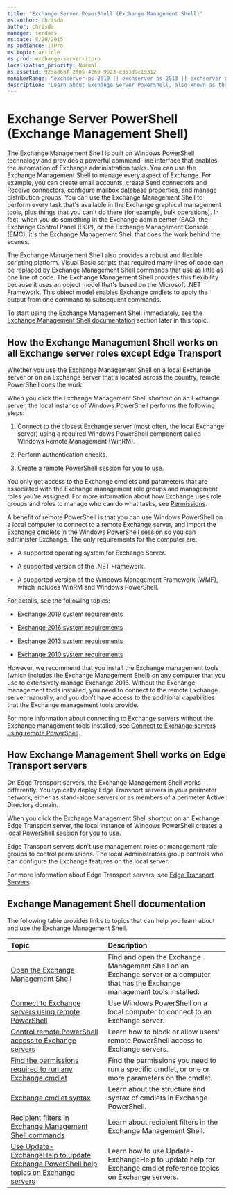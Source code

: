 ```yaml
---
title: "Exchange Server PowerShell (Exchange Management Shell)"
ms.author: chrisda
author: chrisda
manager: serdars
ms.date: 8/20/2015
ms.audience: ITPro
ms.topic: article
ms.prod: exchange-server-itpro
localization_priority: Normal
ms.assetid: 925ad66f-2f05-4269-9923-c353d9c19312
monikerRange: "exchserver-ps-2010 || exchserver-ps-2013 || exchserver-ps-2016 || exchserver-ps-2019"
description: "Learn about Exchange Server PowerShell, also known as the Exchange Management Shell. This topic describes how PowerShell works on Exchange servers, and provides links to other topics that can help you learn how to use the Exchange Management Shell."
---
```


# Exchange Server PowerShell (Exchange Management Shell)

The Exchange Management Shell is built on Windows PowerShell technology and provides a powerful command-line interface that enables the automation of Exchange administration tasks. You can use the Exchange Management Shell to manage every aspect of Exchange. For example, you can create email accounts, create Send connectors and Receive connectors, configure mailbox database properties, and manage distribution groups. You can use the Exchange Management Shell to perform every task that's available in the Exchange graphical management tools, plus things that you can't do there (for example, bulk operations). In fact, when you do something in the Exchange admin center (EAC), the Exchange Control Panel (ECP), or the Exchange Management Console (EMC), it's the Exchange Management Shell that does the work behind the scenes.

The Exchange Management Shell also provides a robust and flexible scripting platform. Visual Basic scripts that required many lines of code can be replaced by Exchange Management Shell commands that use as little as one line of code. The Exchange Management Shell provides this flexibility because it uses an object model that's based on the Microsoft .NET Framework. This object model enables Exchange cmdlets to apply the output from one command to subsequent commands.

To start using the Exchange Management Shell immediately, see the [Exchange Management Shell documentation](#exchange-management-shell-documentation) section later in this topic.

## How the Exchange Management Shell works on all Exchange server roles except Edge Transport

Whether you use the Exchange Management Shell on a local Exchange server or on an Exchange server that's located across the country, remote PowerShell does the work.

When you click the Exchange Management Shell shortcut on an Exchange server, the local instance of Windows PowerShell performs the following steps:

1. Connect to the closest Exchange server (most often, the local Exchange server) using a required Windows PowerShell component called Windows Remote Management (WinRM).

2. Perform authentication checks.

3. Create a remote PowerShell session for you to use.

You only get access to the Exchange cmdlets and parameters that are associated with the Exchange management role groups and management roles you're assigned. For more information about how Exchange uses role groups and roles to manage who can do what tasks, see [Permissions](https://technet.microsoft.com/library/d8dd605e-0af1-4e18-9ce6-e51d04e161ba.aspx).

A benefit of remote PowerShell is that you can use Windows PowerShell on a local computer to connect to a remote Exchange server, and import the Exchange cmdlets in the Windows PowerShell session so you can administer Exchange. The only requirements for the computer are:

- A supported operating system for Exchange Server.

- A supported version of the .NET Framework.

- A supported version of the Windows Management Framework (WMF), which includes WinRM and Windows PowerShell.

For details, see the following topics:

- [Exchange 2019 system requirements](https://docs.microsoft.com/Exchange/plan-and-deploy/system-requirements?view=exchserver-2019)

- [Exchange 2016 system requirements](https://docs.microsoft.com/Exchange/plan-and-deploy/system-requirements?view=exchserver-2016)

- [Exchange 2013 system requirements](https://technet.microsoft.com/library/aa996719(v=exchg.150).aspx)

- [Exchange 2010 system requirements](https://technet.microsoft.com/library/aa996719(v=exchg.141).aspx)

However, we recommend that you install the Exchange management tools (which includes the Exchange Management Shell) on any computer that you use to extensively manage Exchange 2016. Without the Exchange management tools installed, you need to connect to the remote Exchange server manually, and you don't have access to the additional capabilities that the Exchange management tools provide.

For more information about connecting to Exchange servers without the Exchange management tools installed, see [Connect to Exchange servers using remote PowerShell](connect-to-exchange-servers-using-remote-powershell.md).

## How Exchange Management Shell works on Edge Transport servers

On Edge Transport servers, the Exchange Management Shell works differently. You typically deploy Edge Transport servers in your perimeter network, either as stand-alone servers or as members of a perimeter Active Directory domain.

When you click the Exchange Management Shell shortcut on an Exchange Edge Transport server, the local instance of Windows PowerShell creates a local PowerShell session for you to use.

Edge Transport servers don't use management roles or management role groups to control permissions. The local Administrators group controls who can configure the Exchange features on the local server.

For more information about Edge Transport servers, see [Edge Transport Servers](https://technet.microsoft.com/library/cfff9f59-afac-447c-8297-afcebe49a52d.aspx).

## Exchange Management Shell documentation

The following table provides links to topics that can help you learn about and use the Exchange Management Shell.

|**Topic**|**Description**|
|:-----|:-----|
|[Open the Exchange Management Shell](open-the-exchange-management-shell.md)|Find and open the Exchange Management Shell on an Exchange server or a computer that has the Exchange management tools installed.|
|[Connect to Exchange servers using remote PowerShell](connect-to-exchange-servers-using-remote-powershell.md)|Use Windows PowerShell on a local computer to connect to an Exchange server.|
|[Control remote PowerShell access to Exchange servers](control-remote-powershell-access-to-exchange-servers.md)|Learn how to block or allow users' remote PowerShell access to Exchange servers.|
|[Find the permissions required to run any Exchange cmdlet](find-exchange-cmdlet-permissions.md)|Find the permissions you need to run a specific cmdlet, or one or more parameters on the cmdlet.|
|[Exchange cmdlet syntax](exchange-cmdlet-syntax.md)|Learn about the structure and syntax of cmdlets in Exchange PowerShell.|
|[Recipient filters in Exchange Management Shell commands](recipient-filters/recipient-filters.md)|Learn about recipient filters in the Exchange Management Shell.|
|[Use Update-ExchangeHelp to update Exchange PowerShell help topics on Exchange servers](use-update-exchangehelp.md)|Learn how to use Update-ExchangeHelp to update help for Exchange cmdlet reference topics on Exchange servers.|
